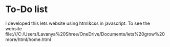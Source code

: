 # To-Do list
I developed this lets website using html&amp;css in javascript. To see the website file:///C:/Users/Lavanya%20Shree/OneDrive/Documents/lets%20grow%20more/html/home.html
